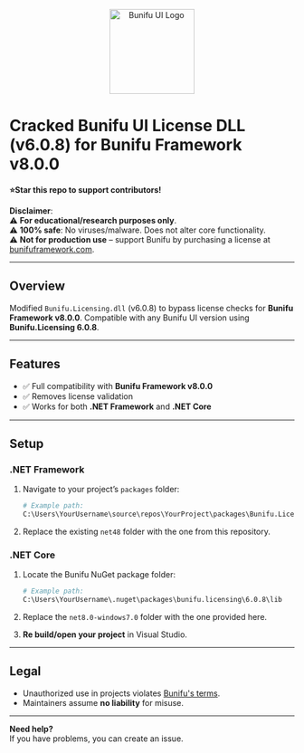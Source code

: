 
<p align="center">
  <img src="https://imgur.com/4sil75E.png" alt="Bunifu UI Logo" width="150" />
</p>

# Cracked Bunifu UI License DLL (v6.0.8) for Bunifu Framework v8.0.0
**⭐Star this repo to support contributors!**

**Disclaimer**:  
⚠️ **For educational/research purposes only**.   
⚠️ **100% safe**: No viruses/malware. Does not alter core functionality.  
⚠️ **Not for production use** – support Bunifu by purchasing a license at [bunifuframework.com](https://bunifuframework.com/).  

---

## Overview  
Modified `Bunifu.Licensing.dll` (v6.0.8) to bypass license checks for **Bunifu Framework v8.0.0**. Compatible with any Bunifu UI version using **Bunifu.Licensing 6.0.8**.  

---

## Features  
- ✅ Full compatibility with **Bunifu Framework v8.0.0**  
- ✅ Removes license validation  
- ✅ Works for both **.NET Framework** and **.NET Core**  

---

## Setup  

### .NET Framework  
1. Navigate to your project’s `packages` folder:  
   ```bash
   # Example path:
   C:\Users\YourUsername\source\repos\YourProject\packages\Bunifu.Licensing.6.0.8
   ```  
2. Replace the existing `net48` folder with the one from this repository.  

### .NET Core  
1. Locate the Bunifu NuGet package folder:  
   ```bash
   # Example path:
   C:\Users\YourUsername\.nuget\packages\bunifu.licensing\6.0.8\lib
   ```  
2. Replace the `net8.0-windows7.0` folder with the one provided here.  

3. **Re build/open your project** in Visual Studio.  

---

## Legal  
- Unauthorized use in projects violates [Bunifu's terms](https://bunifuframework.com/terms).  
- Maintainers assume **no liability** for misuse.  

---

**Need help?**  
If you have problems, you can create an issue. 

